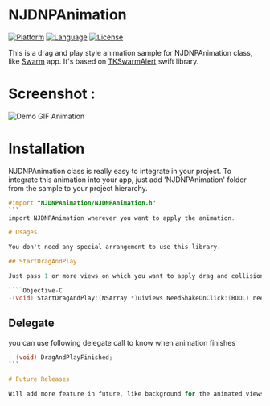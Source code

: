 # NJDNPAnimation

[![Platform](http://img.shields.io/badge/platform-ios-blue.svg?style=flat
)](https://developer.apple.com/iphone/index.action)
[![Language](https://img.shields.io/badge/language-objective--c-orange.svg?style=flat
)]()
[![License](http://img.shields.io/badge/license-MIT-lightgrey.svg?style=flat
)](http://mit-license.org)

This is a drag and play style animation sample for NJDNPAnimation class, like [Swarm](https://swarmapp.com/) app. It's based on [TKSwarmAlert](https://github.com/entotsu/TKSwarmAlert) swift library.

# Screenshot :
![Demo GIF Animation](https://raw.githubusercontent.com/Nitin-Joshi/NJDNPAnimation/master/Screenshot/NJDNPAnimation_Screenshot.gif "Demo GIF Animation")

# Installation

NJDNPAnimation class is really easy to integrate in your project. To integrate this animation into your app, just add 'NJDNPAnimation' folder from the sample to your project hierarchy.

````Objective-C
#import "NJDNPAnimation/NJDNPAnimation.h"
```
import NJDNPAnimation wherever you want to apply the animation. 

# Usages

You don't need any special arrangement to use this library. 

## StartDragAndPlay

Just pass 1 or more views on which you want to apply drag and collision effect to the NJDNPAnimation class using following function and you are good to go. 

````Objective-C
-(void) StartDragAndPlay:(NSArray *)uiViews NeedShakeOnClick:(BOOL) needItemShake;
````

## Delegate

you can use following delegate call to know when animation finishes

````Objective-C
- (void) DragAndPlayFinished;
```

# Future Releases

Will add more feature in future, like background for the animated views and more control through delegate. You can suggest anny feature you would like or better fork, add features.
